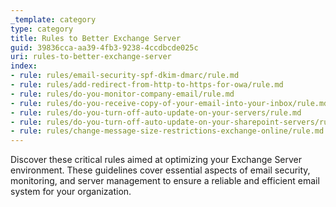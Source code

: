 ```yaml
---
_template: category
type: category
title: Rules to Better Exchange Server
guid: 39836cca-aa39-4fb3-9238-4ccdbcde025c
uri: rules-to-better-exchange-server
index:
- rule: rules/email-security-spf-dkim-dmarc/rule.md
- rule: rules/add-redirect-from-http-to-https-for-owa/rule.md
- rule: rules/do-you-monitor-company-email/rule.md
- rule: rules/do-you-receive-copy-of-your-email-into-your-inbox/rule.md
- rule: rules/do-you-turn-off-auto-update-on-your-servers/rule.md
- rule: rules/do-you-turn-off-auto-update-on-your-sharepoint-servers/rule.md
- rule: rules/change-message-size-restrictions-exchange-online/rule.md
---
```


Discover these critical rules aimed at optimizing your Exchange Server environment. These guidelines cover essential aspects of email security, monitoring, and server management to ensure a reliable and efficient email system for your organization.
